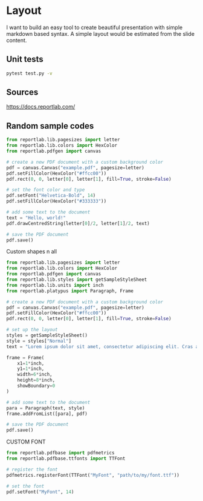 # Layout
I want to build an easy tool to create beautiful presentation with simple markdown based syntax. A simple layout would be estimated from the slide content. 


## Unit tests
```bash
pytest test.py -v
```


## Sources
https://docs.reportlab.com/


## Random sample codes

```py
from reportlab.lib.pagesizes import letter
from reportlab.lib.colors import HexColor
from reportlab.pdfgen import canvas

# create a new PDF document with a custom background color
pdf = canvas.Canvas("example.pdf", pagesize=letter)
pdf.setFillColor(HexColor("#ffcc00"))
pdf.rect(0, 0, letter[0], letter[1], fill=True, stroke=False)

# set the font color and type
pdf.setFont("Helvetica-Bold", 14)
pdf.setFillColor(HexColor("#333333"))

# add some text to the document
text = "Hello, world!"
pdf.drawCentredString(letter[0]/2, letter[1]/2, text)

# save the PDF document
pdf.save()
```


Custom shapes n all
```py
from reportlab.lib.pagesizes import letter
from reportlab.lib.colors import HexColor
from reportlab.pdfgen import canvas
from reportlab.lib.styles import getSampleStyleSheet
from reportlab.lib.units import inch
from reportlab.platypus import Paragraph, Frame

# create a new PDF document with a custom background color
pdf = canvas.Canvas("example.pdf", pagesize=letter)
pdf.setFillColor(HexColor("#ffcc00"))
pdf.rect(0, 0, letter[0], letter[1], fill=True, stroke=False)

# set up the layout
styles = getSampleStyleSheet()
style = styles["Normal"]
text = "Lorem ipsum dolor sit amet, consectetur adipiscing elit. Cras aliquet euismod ipsum, at tristique nibh hendrerit eu. Suspendisse interdum leo vel massa semper, et auctor libero semper."

frame = Frame(
    x1=1*inch,
    y1=1*inch,
    width=6*inch,
    height=8*inch,
    showBoundary=0
)

# add some text to the document
para = Paragraph(text, style)
frame.addFromList([para], pdf)

# save the PDF document
pdf.save()
```

CUSTOM FONT
```py
from reportlab.pdfbase import pdfmetrics
from reportlab.pdfbase.ttfonts import TTFont

# register the font
pdfmetrics.registerFont(TTFont("MyFont", "path/to/my/font.ttf"))

# set the font
pdf.setFont("MyFont", 14)
```


